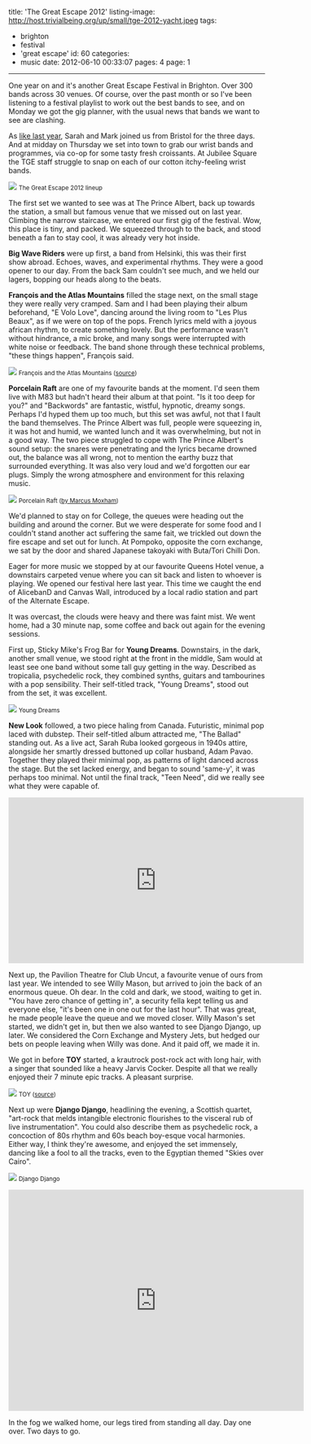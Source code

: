 title: 'The Great Escape 2012'
listing-image: http://host.trivialbeing.org/up/small/tge-2012-yacht.jpeg
tags:
  - brighton
  - festival
  - 'great escape'
id: 60
categories:
  - music
date: 2012-06-10 00:33:07
pages: 4
page: 1
---

One year on and it's another Great Escape Festival in Brighton. Over 300 bands across 30 venues. Of course, over the past month or so I've been listening to a festival playlist to work out the best bands to see, and on Monday we got the gig planner, with the usual news that bands we want to see are clashing.

As [like last year](http://www.sam-and-paul.com/2011/06/the-great-escape-2011/), Sarah and Mark joined us from Bristol for the three days. And at midday on Thursday we set into town to grab our wrist bands and programmes, via co-op for some tasty fresh croissants. At Jubilee Square the TGE staff struggle to snap on each of our cotton itchy-feeling wrist bands.

[![](http://host.trivialbeing.org/up/small/tge-2012-poster.jpeg)](http://host.trivialbeing.org/up/tge-2012-poster.jpeg)
<small>The Great Escape 2012 lineup</small>

The first set we wanted to see was at The Prince Albert, back up towards the station, a small but famous venue that we missed out on last year. Climbing the narrow staircase, we entered our first gig of the festival. Wow, this place is tiny, and packed. We squeezed through to the back, and stood beneath a fan to stay cool, it was already very hot inside.

**Big Wave Riders** were up first, a band from Helsinki, this was their first show abroad. Echoes, waves, and experimental rhythms. They were a good opener to our day. From the back Sam couldn't see much, and we held our lagers, bopping our heads along to the beats.

**François and the Atlas Mountains** filled the stage next, on the small stage they were really very cramped. Sam and I had been playing their album beforehand, "E Volo Love", dancing around the living room to "Les Plus Beaux", as if we were on top of the pops. French lyrics meld with a joyous african rhythm, to create something lovely. But the performance wasn't without hindrance, a mic broke, and many songs were interrupted with white noise or feedback. The band shone through these technical problems, "these things happen", François said.

[![](http://host.trivialbeing.org/up/small/tge-2012-francois-atlas-mountains.jpeg)](http://host.trivialbeing.org/up/tge-2012-francois-atlas-mountains.jpeg)
<small>François and the Atlas Mountains ([source](http://owlbynight.blogspot.co.uk/2012/05/great-escape-festival-2012-thursday_17.html))</small>

**Porcelain Raft** are one of my favourite bands at the moment. I'd seen them live with M83 but hadn't heard their album at that point. "Is it too deep for you?" and "Backwords" are fantastic, wistful, hypnotic, dreamy songs. Perhaps I'd hyped them up too much, but this set was awful, not that I fault the band themselves. The Prince Albert was full, people were squeezing in, it was hot and humid, we wanted lunch and it was overwhelming, but not in a good way. The two piece struggled to cope with The Prince Albert's sound setup: the snares were penetrating and the lyrics became drowned out, the balance was all wrong, not to mention the earthy buzz that surrounded everything. It was also very loud and we'd forgotten our ear plugs. Simply the wrong atmosphere and environment for this relaxing music.

[![](http://host.trivialbeing.org/up/small/tge-2012-porcelain-raft.jpeg)](http://host.trivialbeing.org/up/tge-2012-porcelain-raft.jpeg)
<small>Porcelain Raft ([by Marcus Moxham](http://www.flickr.com/photos/moxcod/7199995740/in/set-72157629732958152))</small>

We'd planned to stay on for College, the queues were heading out the building and around the corner. But we were desperate for some food and I couldn't stand another act suffering the same fait, we trickled out down the fire escape and set out for lunch. At Pompoko, opposite the corn exchange, we sat by the door and shared Japanese takoyaki with Buta/Tori Chilli Don.

Eager for more music we stopped by at our favourite Queens Hotel venue, a downstairs carpeted venue where you can sit back and listen to whoever is playing. We opened our festival here last year. This time we caught the end of AlicebanD and Canvas Wall, introduced by a local radio station and part of the Alternate Escape.

It was overcast, the clouds were heavy and there was faint mist. We went home, had a 30 minute nap, some coffee and back out again for the evening sessions.

First up, Sticky Mike's Frog Bar for **Young Dreams**. Downstairs, in the dark, another small venue, we stood right at the front in the middle, Sam would at least see one band without some tall guy getting in the way. Described as tropicalia, psychedelic rock, they combined synths, guitars and tambourines with a pop sensibility. Their self-titled track, "Young Dreams", stood out from the set, it was excellent.

[![](http://host.trivialbeing.org/up/small/tge-2012-young-dreams-3.jpg)](http://host.trivialbeing.org/up/tge-2012-young-dreams-3.jpg)
<small>Young Dreams</small>

**New Look** followed, a two piece haling from Canada. Futuristic, minimal pop laced with dubstep. Their self-titled album attracted me, "The Ballad" standing out. As a live act, Sarah Ruba looked gorgeous in 1940s attire, alongside her smartly dressed buttoned up collar husband, Adam Pavao. Together they played their minimal pop, as patterns of light danced across the stage. But the set lacked energy, and began to sound 'same-y', it was perhaps too minimal. Not until the final track, "Teen Need", did we really see what they were capable of.

<iframe width="580" height="326" src="http://www.youtube.com/embed/oo0H25nv1Vk" frameborder="0" allowfullscreen></iframe>

Next up, the Pavilion Theatre for Club Uncut, a favourite venue of ours from last year. We intended to see Willy Mason, but arrived to join the back of an enormous queue. Oh dear. In the cold and dark, we stood, waiting to get in. "You have zero chance of getting in", a security fella kept telling us and everyone else, "it's been one in one out for the last hour". That was great, he made people leave the queue and we moved closer. Willy Mason's set started, we didn't get in, but then we also wanted to see Django Django, up later. We considered the Corn Exchange and Mystery Jets, but hedged our bets on people leaving when Willy was done. And it paid off, we made it in.

We got in before **TOY** started, a krautrock post-rock act with long hair, with a singer that sounded like a heavy Jarvis Cocker. Despite all that we really enjoyed their 7 minute epic tracks. A pleasant surprise.

[![](http://host.trivialbeing.org/up/small/tge-2012-toy.jpeg)](http://host.trivialbeing.org/up/tge-2012-toy.jpeg)
<small>TOY ([source](http://www.uncut.co.uk/blog/festivals/club-uncut-at-the-great-escape-day-one))</small>

Next up were **Django Django**, headlining the evening, a Scottish quartet, "art-rock that melds intangible electronic flourishes to the visceral rub of live instrumentation". You could also describe them as psychedelic rock, a concoction of 80s rhythm and 60s beach boy-esque vocal harmonies. Either way, I think they're awesome, and enjoyed the set immensely, dancing like a fool to all the tracks, even to the Egyptian themed "Skies over Cairo".

[![](http://host.trivialbeing.org/up/small/tge-2012-django-django.jpeg)](http://host.trivialbeing.org/up/tge-2012-django-django.jpeg)
<small>Django Django</small>

<iframe width="580" height="435" src="http://www.youtube.com/embed/oCK8PYcJ2ZU" frameborder="0" allowfullscreen></iframe>

In the fog we walked home, our legs tired from standing all day. Day one over. Two days to go.

